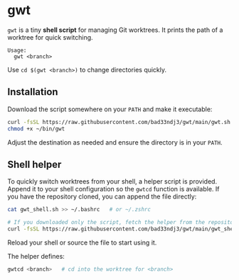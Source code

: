 # gwt

`gwt` is a tiny **shell script** for managing Git worktrees. It prints the path of a worktree
for quick switching.

```
Usage:
  gwt <branch>
```

Use `cd $(gwt <branch>)` to change directories quickly.

## Installation

Download the script somewhere on your `PATH` and make it executable:

```bash
curl -fsSL https://raw.githubusercontent.com/bad33ndj3/gwt/main/gwt.sh -o ~/bin/gwt
chmod +x ~/bin/gwt
```

Adjust the destination as needed and ensure the directory is in your `PATH`.

## Shell helper

To quickly switch worktrees from your shell, a helper script is provided. Append
it to your shell configuration so the `gwtcd` function is available. If you have the repository cloned, you can append the file directly:

```bash
cat gwt_shell.sh >> ~/.bashrc   # or ~/.zshrc

# If you downloaded only the script, fetch the helper from the repository:
curl -fsSL https://raw.githubusercontent.com/bad33ndj3/gwt/main/gwt_shell.sh >> ~/.bashrc   # or ~/.zshrc
```

Reload your shell or source the file to start using it.

The helper defines:

```bash
gwtcd <branch>   # cd into the worktree for <branch>
```
